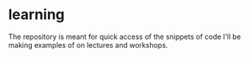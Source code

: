 # learning
The repository is meant for quick access of the snippets of code I'll be making examples of on lectures and workshops.
